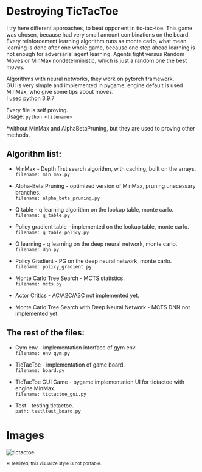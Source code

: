 


# Destroying TicTacToe


I try here different approaches, to beat opponent in tic-tac-toe.
This game was chosen, because had very small amount combinations on the board.
Every reinforcement learning algorithm runs as monte carlo, what mean learning is done after one whole game, because one step ahead learning is not enough for adversarial agent learning.
Agents fight versus Random Moves or MinMax nondeterministic, which is just a random one the best moves.


Algorithms with neural networks, they work on pytorch framework.</br>
GUI is very simple and implemented in pygame, engine default is used MinMax, who give some tips about moves.</br>
I used python 3.9.7


Every file is self proving.</br>
Usage: `python <filename>`

*without MinMax and AlphaBetaPruning, but they are used to proving other methods.

## Algorithm list:


* MinMax - Depth first search algorithm, with caching, built on the arrays.</br>
    `filename: min_max.py`

* Alpha-Beta Pruning - optimized version of MinMax, pruning unecessary branches.</br>
    `filename: alpha_beta_pruning.py`

* Q table - q learning algorithm on the lookup table, monte carlo.</br>
    `filename: q_table.py`

* Policy gradient table - implemented on the lookup table, monte carlo.</br>
    `filename: q_table_policy.py`

* Q learning - q learning on the deep neural network, monte carlo.</br>
    `filename: dqn.py`

* Policy Gradient - PG on the deep neural network, monte carlo.</br>
    `filename: policy_gradient.py`

* Monte Carlo Tree Search - MCTS statistics.</br>
    `filename: mcts.py`

* Actor Critics - AC/A2C/A3C not implemented yet.

* Monte Carlo Tree Search with Deep Neural Network - MCTS DNN not implemented yet.



## The rest of the files:


* Gym env - implementation interface of gym env.</br>
    `filename: env_gym.py`

* TicTacToe - implementation of game board.</br>
    `filename: board.py`

* TicTacToe GUI Game - pygame implementation UI for tictactoe with engine MinMax.</br>
    `filename: tictactoe_gui.py`

* Test - testing tictactoe.</br>
    `path: test\test_board.py`



# Images

![tictactoe](https://user-images.githubusercontent.com/108707659/184125688-d403308b-32b5-4eac-8083-9d6c88f10332.png)

<sup>*I realized, this visualize style is not portable.</sup>
